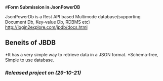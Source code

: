 #**Form Submission in JsonPowerDB** 

JsonPowerDb is a Rest API based Multimode database(supporting Document Db, Key-value Db, RDBMS etc)
http://login2explore.com/jpdb/docs.html


## **Beneits of JBDB**
*It has a very simple way to retrieve data in a JSON format.
*Schema-free, Simple to use database.

### *Released project on (29-10-21)*
